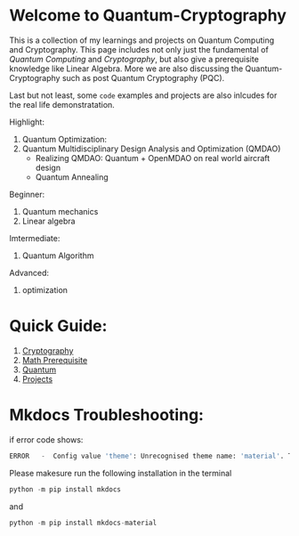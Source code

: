 # Welcome to Quantum-Cryptography

This is a collection of my learnings and projects on Quantum Computing and Cryptography. This page includes not only just the fundamental of *Quantum Computing* and *Cryptography*, but also give a prerequisite knowledge like Linear Algebra. More we are also discussing the Quantum-Cryptography such as post Quantum Cryptography (PQC).

Last but not least, some `code` examples and projects are also inlcudes for the real life demonstratation.

Highlight:

1. Quantum Optimization:
2. Quantum Multidisciplinary Design Analysis and Optimization (QMDAO)
    - Realizing QMDAO: Quantum + OpenMDAO on real world aircraft design
    - Quantum Annealing 

Beginner:
1. Quantum mechanics
2. Linear algebra

Imtermediate:
1. Quantum Algorithm

Advanced:
1. optimization

# Quick Guide:
1. [Cryptography](cryptography/fundamentals.md)
2. [Math Prerequisite](quantum_mechanics/Quantum_logic_gates.md)
3. [Quantum](quantum/basics.md)
4. [Projects](projects/quantum-simulations.md)

# Mkdocs Troubleshooting:
if error code shows: 

``` py title="ERROR.py"
ERROR   -  Config value 'theme': Unrecognised theme name: 'material'. The available installed themes are: mkdocs, readthedocs
```
Please makesure run the following installation in the terminal

``` py title="python -m pip install mkdocs.py"
python -m pip install mkdocs
```
and
``` py title="python -m pip install mkdocs-material.py"
python -m pip install mkdocs-material
```